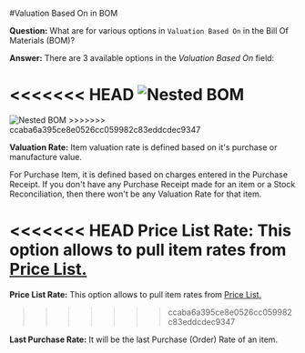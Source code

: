 #Valuation Based On in BOM

**Question:** What are for various options in `Valuation Based On` in the Bill Of Materials (BOM)? 

**Answer:** There are 3 available options in the <i>Valuation Based On</i> field:

<<<<<<< HEAD
<img alt="Nested BOM" class="screenshot" src="/docs/assets/img/articles/valuation-based-on-1.png">
=======
<img alt="Nested BOM" class="screenshot" src="{{docs_base_url}}/assets/img/articles/valuation-based-on-1.png">
>>>>>>> ccaba6a395ce8e0526cc059982c83eddcdec9347

**Valuation Rate:** Item valuation rate is defined based on it's purchase or manufacture value. 

For Purchase Item, it is defined based on charges entered in the Purchase Receipt. If you don't have any Purchase Receipt
made for an item or a Stock Reconciliation, then there won't be any Valuation Rate for that item.

<<<<<<< HEAD
**Price List Rate:** This option allows to pull item rates from [Price List.](/docs/user/manual/en/stock/item/item-price.html) 
=======
**Price List Rate:** This option allows to pull item rates from [Price List.]({{docs_base_url}}/user/manual/en/stock/item/item-price.html) 
>>>>>>> ccaba6a395ce8e0526cc059982c83eddcdec9347

**Last Purchase Rate:** It will be the last Purchase (Order) Rate of an item.